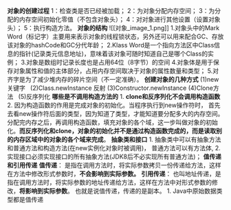 **对象的创建过程**
	1：检查类是否已经被加载；
	2：为对象分配内存空间；
	3：为分配的内存空间初始化零值（不包含对象头）；
	4：对对象进行其他设置（设置对象头）；
	5：执行构造方法。
**对象的结构**
	![[对象_image_1.png]]
	1.对象头中的Mark Word（标记字）主要用来表示对象的线程锁状态，另外还可以用来配合GC、存放该对象的hashCode和GC分代年龄；
	 2.Klass Word是一个指向方法区中Class信息的指针(记录类元信息地址)，意味着该对象可随时知道自己是哪个Class的实例；
	 3.对象是数组时记录长度也是占用64位（8字节）的空间
	4.对象体是用于保存对象属性和值的主体部分，占用内存空间取决于对象的属性数量和类型；
	 5.对齐字是为了减少堆内存的碎片空间（不一定准确）。
**创建对象的几种方式**
	(1)new关键字   (2)Class.newInstance  反射  (3)Constructor.newInstance
	(4)Clone方法   (5)反序列化
	**哪些是不调用构造方法的**
		1. **clone和反序列化不会调用构造函数**
		2. 因为构造函数的作用是完成对象的初始化。当程序执行到new操作符时， 首先去看new操作符后面的类型，因为知道了类型，才能知道要分配多大的内存空间。分配完内存之后，再调用构造函数，填充对象的各个域，这一步叫做对象的初始化。**而反序列化和clone，对象的初始化并不是通过构造函数完成的，而是读取别的内存区域中的对象的各个域来完成**。
**抽象类和接口**
	1. 抽象类中可以有抽象方法和普通方法和构造方法(在new实例化对象时被调用)， 普通方法可以有方法体,
	2. 实现接口必须实现接口的所有抽象方法(JDK8后不必实现所有普通方法)；
**值传递和引用传递**
	**值传递**：
		 是指在调用方法时，将实际参数拷贝一份传递给方法，这样在方法中修改形式参数时，**不会影响到实际参数。** 
	**引用传递**： 
		也叫地址传递，是指在调用方法时，将实际参数的地址传递给方法，这样在方法中对形式参数的修改，**将影响到实际参数**。 也就是说值传递，传递的是副本。
	1. Java中原始数据类型都是值传递